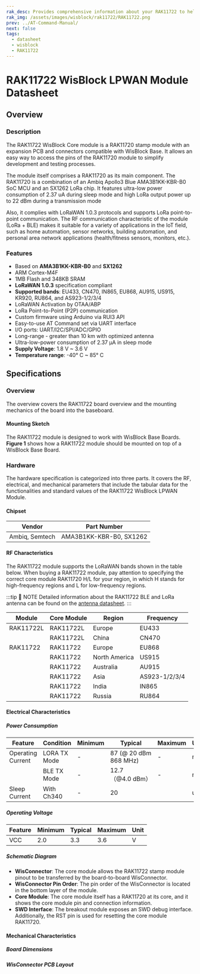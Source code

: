 ```yaml
---
rak_desc: Provides comprehensive information about your RAK11722 to help you use it. This information includes technical specifications, characteristics, and requirements, and it also discusses the device components.
rak_img: /assets/images/wisblock/rak11722/RAK11722.png
prev: ../AT-Command-Manual/
next: false
tags:
  - datasheet
  - wisblock
  - RAK11722
---
```


# RAK11722 WisBlock LPWAN Module Datasheet


## Overview

### Description

The RAK11722 WisBlock Core module is a RAK11720 stamp module with an expansion PCB and connectors compatible with WisBlock Base. It allows an easy way to access the pins of the RAK11720 module to simplify development and testing processes.

The module itself comprises a RAK11720 as its main component. The RAK11720 is a combination of an Ambiq Apollo3 Blue AMA3B1KK-KBR-B0 SoC MCU and an SX1262 LoRa chip. It features ultra-low power consumption of 2.37&nbsp;uA during sleep mode and high LoRa output power up to 22&nbsp;dBm during a transmission mode

Also, it complies with LoRaWAN 1.0.3 protocols and supports LoRa point-to-point communication. The RF communication characteristic of the module (LoRa + BLE) makes it suitable for a variety of applications in the IoT field, such as home automation, sensor networks, building automation, and personal area network applications (health/fitness sensors, monitors, etc.).


### Features

- Based on **AMA3B1KK-KBR-B0** and **SX1262**
- ARM Cortex-M4F
- 1MB Flash and 348KB SRAM
- **LoRaWAN 1.0.3** specification compliant
- **Supported bands**: EU433, CN470, IN865, EU868, AU915, US915, KR920, RU864, and AS923-1/2/3/4
- LoRaWAN Activation by OTAA/ABP
- LoRa Point-to-Point (P2P) communication
- Custom firmware using Arduino via RUI3 API
- Easy-to-use AT Command set via UART interface
- I/O ports: UART/I2C/SPI/ADC/GPIO
- Long-range - greater than 10&nbsp;km with optimized antenna
- Ultra-low-power consumption of 2.37&nbsp;μA in sleep mode
- **Supply Voltage**: 1.8&nbsp;V ~ 3.6&nbsp;V
- **Temperature range**: -40°&nbsp;C ~ 85°&nbsp;C

## Specifications

### Overview

The overview covers the RAK11722 board overview and the mounting mechanics of the board into the baseboard.

#### Mounting Sketch

The RAK11722 module is designed to work with WisBlock Base Boards. **Figure 1** shows how a RAK11722 module should be mounted on top of a WisBlock Base Board.

<rk-img
  src="/assets/images/wisblock/rak11722/datasheet/mounting.png"
  width="50%"
  caption="RAK11722 Mounting Sketch"
/>

### Hardware

The hardware specification is categorized into three parts. It covers the RF, electrical, and mechanical parameters that include the tabular data for the functionalities and standard values of the RAK11722 WisBlock LPWAN Module.

#### Chipset

| Vendor         | Part Number             |
| -------------- | ----------------------- |
| Ambiq, Semtech | AMA3B1KK-KBR-B0, SX1262 |

#### RF Characteristics

The RAK11722 module supports the LoRaWAN bands shown in the table below. When buying a RAK11722 module, pay attention to specifying the correct core module RAK11720 H/L for your region, in which H stands for high-frequency regions and L for low-frequency regions.

:::tip 📝 NOTE
Detailed information about the RAK11722 BLE and LoRa antenna can be found on the [antenna datasheet](https://downloads.rakwireless.com/#LoRa/WisBlock/Accessories/).
:::

| Module    | Core Module | Region        | Frequency     |
| --------- | ----------- | ------------- | ------------- |
| RAK11722L | RAK11722L   | Europe        | EU433         |
|           | RAK11722L   | China         | CN470         |
| RAK11722  | RAK11722    | Europe        | EU868         |
|           | RAK11722    | North America | US915         |
|           | RAK11722    | Australia     | AU915         |
|           | RAK11722    | Asia          | AS923-1/2/3/4 |
|           | RAK11722    | India         | IN865         |
|           | RAK11722    | Russia        | RU864         |

#### Electrical Characteristics

##### Power Consumption

| Feature           | Condition    | Minimum | Typical                              | Maximum | Unit |
| ----------------- | ------------ | ------- | ------------------------------------ | ------- | ---- |
| Operating Current | LORA TX Mode | -       | 87 (@&nbsp;20&nbsp;dBm 868&nbsp;MHz) | -       | mA   |
|                   | BLE TX Mode  | -       | 12.7（@4.0&nbsp;dBm）                | -       | mA   |
| Sleep Current     | With Ch340   | -       | 20                                   |         | uA   |


##### Operating Voltage

| Feature | Minimum | Typical | Maximum | Unit |
| ------- | ------- | ------- | ------- | ---- |
| VCC     | 2.0     | 3.3     | 3.6     | V    |

##### Schematic Diagram

<rk-img
  src="/assets/images/wisblock/rak11722/datasheet/schematic.png"
  width="100%"
  caption="RAK11722 Schematic Diagram"
/>

- **WisConnector**: The core module allows the RAK11722 stamp module pinout to be transferred by the board-to-board WisConnector.
- **WisConnector Pin Order**: The pin order of the WisConnector is located in the bottom layer of the module.
- **Core Module**: The core module itself has a RAK11720 at its core, and it shows the core module pin and connection information.
- **SWD Interface**: The breakout module exposes an SWD debug interface. Additionally, the RST pin is used for resetting the core module RAK11720.

#### Mechanical Characteristics

##### Board Dimensions

<rk-img
  src="/assets/images/wisblock/rak11722/datasheet/board-dimension.png"
  width="80%"
  caption="Mechanical Dimensions"
/>

##### WisConnector PCB Layout

<rk-img
  src="/assets/images/wisblock/rak11722/datasheet/wisconnector.png"
  width="100%"
  caption="WisConnector PCB footprint and recommendations"
/>
